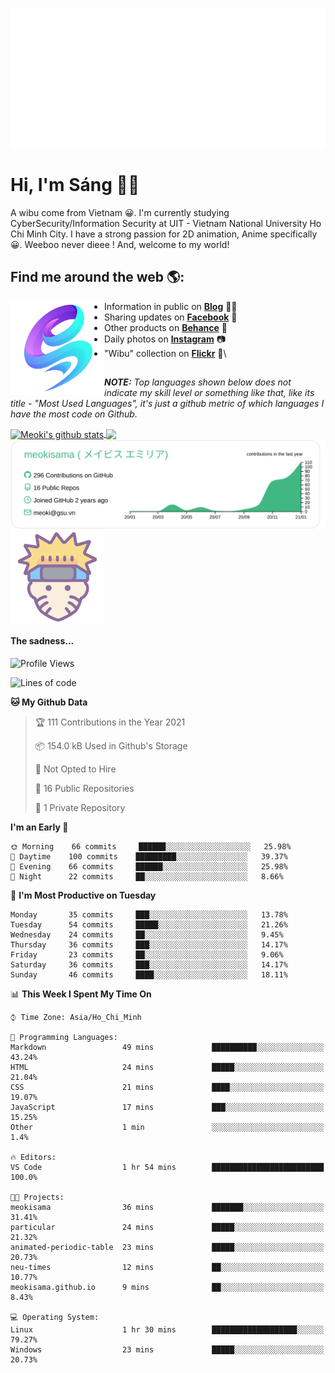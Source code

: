<p align="center">
<a href="https://meokisama.github.io">
    <img src="effect.svg"/>
</a>
</p>

# Hi, I'm Sáng 👋🏾
A wibu come from Vietnam 😀. I'm currently studying CyberSecurity/Information Security at UIT - Vietnam National University Ho Chi Minh City. I have a strong passion for 2D animation, Anime specifically 😀. Weeboo never dieee ! And, welcome to my world!


## Find me around the web 🌎:
<a href="https://facebook.com/slytherinnn/"><img align="left" width="150" height="150" src="https://github.com/meokisama/meokisama/blob/master/image/2750554.png"> </a>
- Information in public on <a href="https://meokisama.github.io/">__Blog__</a> ✍🏾
- Sharing updates on <a href="https://facebook.com/slytherinnn/">__Facebook__</a> 💼
- Other products on <a href="https://www.behance.net/meokisama">__Behance__</a> 🏓
- Daily photos on <a href="https://www.instagram.com/hi.im.meoki/">__Instagram__</a> 📷
- "Wibu" collection on <a href="https://www.flickr.com/photos/meokisama/albums">__Flickr__</a> 👾\
##
___NOTE:___ _Top languages shown below does not indicate my skill level or something like that, like its title - "Most Used Languages", it's just a github metric of which languages I have the most code on Github._


<a href="https://github.com/meokisama">
  <img align="center" src="https://github-readme-stats.vercel.app/api?username=meokisama&show_icons=true&include_all_commits=true&theme=vue" alt="Meoki's github stats" />
</a>
<a href="https://github.com/meokisama">
  <img align="center" src="https://github-readme-stats.vercel.app/api/top-langs/?username=meokisama&layout=compact&theme=vue&langs_count=10" />
</a>

<div style="overflow: hidden;justify-content:space-around;">
  <img align="center" src="https://raw.githubusercontent.com/meokisama/meokisama/master/profile-summary-card-output/vue/0-profile-details.svg"/>
  <img align="center" src="image/favicon.png" width="150">
</div>

#### The sadness...

<!--START_SECTION:waka-->
![Profile Views](http://img.shields.io/badge/Profile%20Views-0-blue)

![Lines of code](https://img.shields.io/badge/From%20Hello%20World%20I%27ve%20Written-642630%20lines%20of%20code-blue)

**🐱 My Github Data** 

> 🏆 111 Contributions in the Year 2021
 > 
> 📦 154.0 kB Used in Github's Storage 
 > 
> 🚫 Not Opted to Hire
 > 
> 📜 16 Public Repositories 
 > 
> 🔑 1 Private Repository 
 > 
**I'm an Early 🐤** 

```text
🌞 Morning    66 commits     ██████░░░░░░░░░░░░░░░░░░░   25.98% 
🌆 Daytime    100 commits    █████████░░░░░░░░░░░░░░░░   39.37% 
🌃 Evening    66 commits     ██████░░░░░░░░░░░░░░░░░░░   25.98% 
🌙 Night      22 commits     ██░░░░░░░░░░░░░░░░░░░░░░░   8.66%

```
📅 **I'm Most Productive on Tuesday** 

```text
Monday       35 commits     ███░░░░░░░░░░░░░░░░░░░░░░   13.78% 
Tuesday      54 commits     █████░░░░░░░░░░░░░░░░░░░░   21.26% 
Wednesday    24 commits     ██░░░░░░░░░░░░░░░░░░░░░░░   9.45% 
Thursday     36 commits     ███░░░░░░░░░░░░░░░░░░░░░░   14.17% 
Friday       23 commits     ██░░░░░░░░░░░░░░░░░░░░░░░   9.06% 
Saturday     36 commits     ███░░░░░░░░░░░░░░░░░░░░░░   14.17% 
Sunday       46 commits     ████░░░░░░░░░░░░░░░░░░░░░   18.11%

```


📊 **This Week I Spent My Time On** 

```text
⌚︎ Time Zone: Asia/Ho_Chi_Minh

💬 Programming Languages: 
Markdown                 49 mins             ██████████░░░░░░░░░░░░░░░   43.24% 
HTML                     24 mins             █████░░░░░░░░░░░░░░░░░░░░   21.04% 
CSS                      21 mins             ████░░░░░░░░░░░░░░░░░░░░░   19.07% 
JavaScript               17 mins             ███░░░░░░░░░░░░░░░░░░░░░░   15.25% 
Other                    1 min               ░░░░░░░░░░░░░░░░░░░░░░░░░   1.4%

🔥 Editors: 
VS Code                  1 hr 54 mins        █████████████████████████   100.0%

🐱‍💻 Projects: 
meokisama                36 mins             ███████░░░░░░░░░░░░░░░░░░   31.41% 
particular               24 mins             █████░░░░░░░░░░░░░░░░░░░░   21.32% 
animated-periodic-table  23 mins             █████░░░░░░░░░░░░░░░░░░░░   20.73% 
neu-times                12 mins             ██░░░░░░░░░░░░░░░░░░░░░░░   10.77% 
meokisama.github.io      9 mins              ██░░░░░░░░░░░░░░░░░░░░░░░   8.43%

💻 Operating System: 
Linux                    1 hr 30 mins        ███████████████████░░░░░░   79.27% 
Windows                  23 mins             █████░░░░░░░░░░░░░░░░░░░░   20.73%

```


<!--END_SECTION:waka-->
